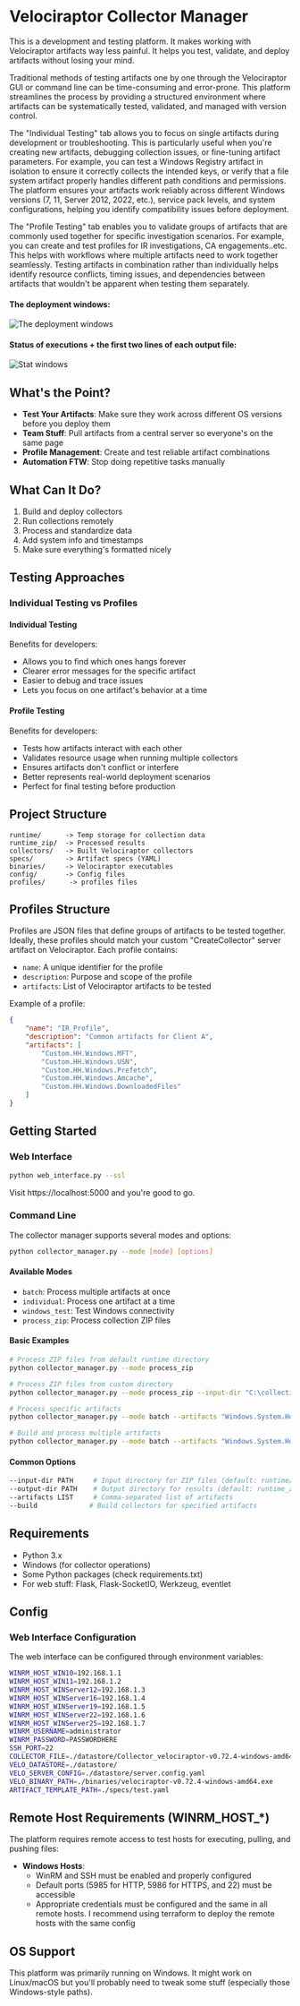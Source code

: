 # Velociraptor Collector Manager

This is a development and testing platform. It makes working with Velociraptor artifacts way less painful. It helps you test, validate, and deploy artifacts without losing your mind.

Traditional methods of testing artifacts one by one through the Velociraptor GUI or command line can be time-consuming and error-prone. This platform streamlines the process by providing a structured environment where artifacts can be systematically tested, validated, and managed with version control.

The "Individual Testing" tab allows you to focus on single artifacts during development or troubleshooting. This is particularly useful when you're creating new artifacts, debugging collection issues, or fine-tuning artifact parameters. For example, you can test a Windows Registry artifact in isolation to ensure it correctly collects the intended keys, or verify that a file system artifact properly handles different path conditions and permissions. The platform ensures your artifacts work reliably across different Windows versions (7, 11, Server 2012, 2022, etc.), service pack levels, and system configurations, helping you identify compatibility issues before deployment.

The "Profile Testing" tab enables you to validate groups of artifacts that are commonly used together for specific investigation scenarios. For example, you can create and test profiles for IR investigations, CA engagements..etc. This helps with workflows where multiple artifacts need to work together seamlessly. Testing artifacts in combination rather than individually helps identify resource conflicts, timing issues, and dependencies between artifacts that wouldn't be apparent when testing them separately. 


#### The deployment windows:
![The deployment windows ](screenshots/1.png)


#### Status  of executions + the first two lines of each output file:

![Stat windows](screenshots/2.png)


## What's the Point?

- **Test Your Artifacts**: Make sure they work across different OS versions before you deploy them
- **Team Stuff**: Pull artifacts from a central server so everyone's on the same page
- **Profile Management**: Create and test reliable artifact combinations
- **Automation FTW**: Stop doing repetitive tasks manually

## What Can It Do?

1. Build and deploy collectors
2. Run collections remotely
3. Process and standardize data
4. Add system info and timestamps
5. Make sure everything's formatted nicely

## Testing Approaches

### Individual Testing vs Profiles

#### Individual Testing 

Benefits for developers:
- Allows you to find which ones hangs forever
- Clearer error messages for the specific artifact
- Easier to debug and trace issues
- Lets you focus on one artifact's behavior at a time

#### Profile Testing 
Benefits for developers:
- Tests how artifacts interact with each other
- Validates resource usage when running multiple collectors
- Ensures artifacts don't conflict or interfere
- Better represents real-world deployment scenarios
- Perfect for final testing before production

## Project Structure

```
runtime/      -> Temp storage for collection data
runtime_zip/  -> Processed results
collectors/   -> Built Velociraptor collectors
specs/        -> Artifact specs (YAML)
binaries/     -> Velociraptor executables
config/       -> Config files
profiles/      -> profiles files
```

## Profiles Structure
Profiles are JSON files that define groups of artifacts to be tested together. Ideally, these profiles should match your custom "CreateCollector" server artifact on Velociraptor. Each profile contains:
- `name`: A unique identifier for the profile
- `description`: Purpose and scope of the profile
- `artifacts`: List of Velociraptor artifacts to be tested

Example of a profile:
```json
{
    "name": "IR_Profile",
    "description": "Common artifacts for Client A",
    "artifacts": [
        "Custom.HH.Windows.MFT",
        "Custom.HH.Windows.USN",
        "Custom.HH.Windows.Prefetch",
        "Custom.HH.Windows.Amcache",
        "Custom.HH.Windows.DownloadedFiles"
    ]
}
```

## Getting Started

### Web Interface
```bash
python web_interface.py --ssl
```

Visit https://localhost:5000 and you're good to go.

### Command Line

The collector manager supports several modes and options:

```bash
python collector_manager.py --mode [mode] [options]
```

#### Available Modes
- `batch`: Process multiple artifacts at once
- `individual`: Process one artifact at a time
- `windows_test`: Test Windows connectivity
- `process_zip`: Process collection ZIP files

#### Basic Examples

```bash
# Process ZIP files from default runtime directory
python collector_manager.py --mode process_zip

# Process ZIP files from custom directory
python collector_manager.py --mode process_zip --input-dir "C:\collections" --output-dir "C:\results"

# Process specific artifacts
python collector_manager.py --mode batch --artifacts "Windows.System.HostsFile"

# Build and process multiple artifacts
python collector_manager.py --mode batch --artifacts "Windows.System.HostsFile,Windows.Network.NetstatEnriched" --build
```

#### Common Options
```bash
--input-dir PATH     # Input directory for ZIP files (default: runtime/)
--output-dir PATH    # Output directory for results (default: runtime_zip/)
--artifacts LIST     # Comma-separated list of artifacts
--build             # Build collectors for specified artifacts
```

## Requirements

- Python 3.x
- Windows (for collector operations)
- Some Python packages (check requirements.txt)
- For web stuff: Flask, Flask-SocketIO, Werkzeug, eventlet

## Config

### Web Interface Configuration
The web interface can be configured through environment variables:
```bash
WINRM_HOST_WIN10=192.168.1.1
WINRM_HOST_WIN11=192.168.1.2
WINRM_HOST_WINServer12=192.168.1.3
WINRM_HOST_WINServer16=192.168.1.4
WINRM_HOST_WINServer19=192.168.1.5
WINRM_HOST_WINServer22=192.168.1.6
WINRM_HOST_WINServer25=192.168.1.7
WINRM_USERNAME=administrator
WINRM_PASSWORD=PASSWORDHERE
SSH_PORT=22
COLLECTOR_FILE=./datastore/Collector_velociraptor-v0.72.4-windows-amd64.exe
VELO_DATASTORE=./datastore/
VELO_SERVER_CONFIG=./datastore/server.config.yaml
VELO_BINARY_PATH=./binaries/velociraptor-v0.72.4-windows-amd64.exe
ARTIFACT_TEMPLATE_PATH=./specs/test.yaml
```

## Remote Host Requirements  (WINRM_HOST_*)
The platform requires remote access to test hosts for executing, pulling, and pushing files:

- **Windows Hosts**: 
  - WinRM and SSH must be enabled and properly configured
  - Default ports (5985 for HTTP, 5986 for HTTPS, and 22) must be accessible
  - Appropriate credentials must be configured and the same in all remote hosts. I recommend using terraform to deploy the remote hosts with the same config

## OS Support

This platform was primarily running on Windows. It might work on Linux/macOS but you'll probably need to tweak some stuff (especially those Windows-style paths).

